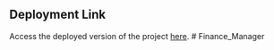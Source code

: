## Deployment Link
Access the deployed version of the project [here](https://financemanager-beta.vercel.app/).
#   F i n a n c e _ M a n a g e r  
 